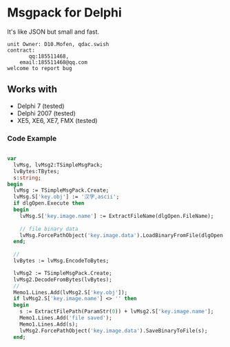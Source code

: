# Msgpack for Delphi

It's like JSON but small and fast.

```
unit Owner: D10.Mofen, qdac.swish
contract:
       qq:185511468, 
    email:185511468@qq.com
welcome to report bug
```

Works with
--------
* Delphi 7 (tested)
* Delphi 2007 (tested)
* XE5, XE6, XE7, FMX (tested)

  
### Code Example
```Pascal

var
  lvMsg, lvMsg2:TSimpleMsgPack;
  lvBytes:TBytes;
  s:string;
begin
  lvMsg := TSimpleMsgPack.Create;
  lvMsg.S['key.obj'] := '汉字,ascii';
  if dlgOpen.Execute then
  begin
    lvMsg.S['key.image.name'] := ExtractFileName(dlgOpen.FileName);
    
    // file binary data
    lvMsg.ForcePathObject('key.image.data').LoadBinaryFromFile(dlgOpen.FileName);
  end;
  
  //
  lvBytes := lvMsg.EncodeToBytes;

  lvMsg2 := TSimpleMsgPack.Create;
  lvMsg2.DecodeFromBytes(lvBytes);
  //
  Memo1.Lines.Add(lvMsg2.S['key.obj']);
  if lvMsg2.S['key.image.name'] <> '' then
  begin
    s := ExtractFilePath(ParamStr(0)) + lvMsg2.S['key.image.name'];
    Memo1.Lines.Add('file saved');
    Memo1.Lines.Add(s);
    lvMsg2.ForcePathObject('key.image.data').SaveBinaryToFile(s);    
  end;
  
  ```
